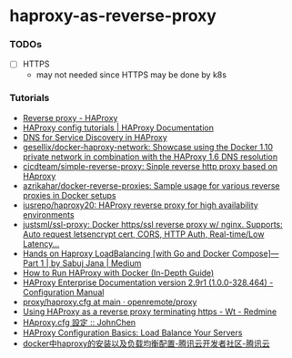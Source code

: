 haproxy-as-reverse-proxy
========================
### TODOs
- [ ] HTTPS
    - may not needed since HTTPS may be done by k8s

### Tutorials
- [Reverse proxy - HAProxy](https://www.jenkins.io/doc/book/system-administration/reverse-proxy-configuration-with-jenkins/reverse-proxy-configuration-haproxy/)
- [HAProxy config tutorials | HAProxy Documentation](https://www.haproxy.com/documentation/haproxy-configuration-tutorials/)
- [DNS for Service Discovery in HAProxy](https://www.haproxy.com/blog/dns-service-discovery-haproxy)
- [gesellix/docker-haproxy-network: Showcase using the Docker 1.10 private network in combination with the HAProxy 1.6 DNS resolution](https://github.com/gesellix/docker-haproxy-network)
- [cicdteam/simple-reverse-proxy: Sinple reverse http proxy based on HAproxy](https://github.com/cicdteam/simple-reverse-proxy)
- [azrikahar/docker-reverse-proxies: Sample usage for various reverse proxies in Docker setups](https://github.com/azrikahar/docker-reverse-proxies)
- [iusrepo/haproxy20: HAProxy reverse proxy for high availability environments](https://github.com/iusrepo/haproxy20)
- [justsml/ssl-proxy: Docker https/ssl reverse proxy w/ nginx. Supports: Auto request letsencrypt cert, CORS, HTTP Auth, Real-time/Low Latency...](https://github.com/justsml/ssl-proxy)
- [Hands on Haproxy LoadBalancing [with Go and Docker Compose]— Part 1 | by Sabuj Jana | Medium](https://medium.com/@SabujJanaCodes/hands-on-haproxy-loadbalancing-with-go-and-docker-compose-part-1-71ce6551f601)
- [How to Run HAProxy with Docker (In-Depth Guide)](https://www.haproxy.com/blog/how-to-run-haproxy-with-docker)
- [HAProxy Enterprise Documentation version 2.9r1 (1.0.0-328.464) - Configuration Manual](https://www.haproxy.com/documentation/haproxy-configuration-manual/latest/)
- [proxy/haproxy.cfg at main · openremote/proxy](https://github.com/openremote/proxy/blob/main/haproxy.cfg)
- [Using HAProxy as a reverse proxy terminating https - Wt - Redmine](https://redmine.emweb.be/projects/wt/wiki/Using_HAProxy_as_a_reverse_proxy_terminating_https)
- [HAproxy.cfg 設定 :: JohnChen](https://johnchen2.webnode.tw/news/haproxy-cfg-%E8%A8%AD%E5%AE%9A/)
- [HAProxy Configuration Basics: Load Balance Your Servers](https://www.haproxy.com/blog/haproxy-configuration-basics-load-balance-your-servers)
- [docker中haproxy的安装以及负载均衡配置-腾讯云开发者社区-腾讯云](https://cloud.tencent.com/developer/article/1876608)
